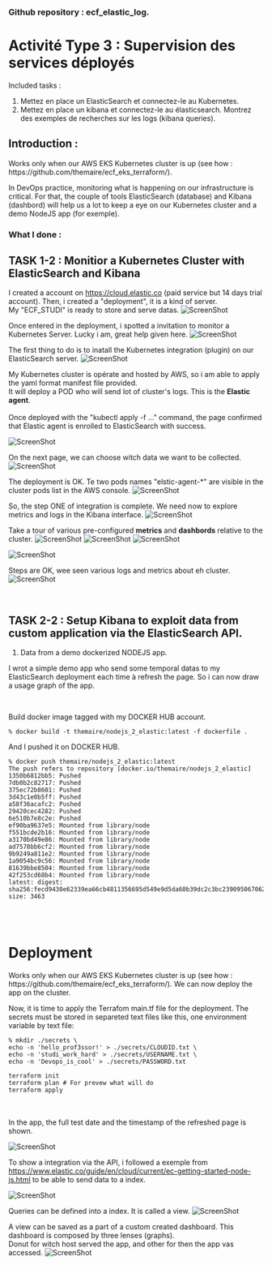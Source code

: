 ### Github repository : ecf_elastic_log.

# Activité Type 3 : Supervision des services déployés

Included tasks :
1. Mettez en place un ElasticSearch et connectez-le au Kubernetes.
2. Mettez en place un kibana et connectez-le au élasticsearch. Montrez des exemples de recherches sur les logs (kibana queries).

## Introduction :
<p>Works only when our AWS EKS Kubernetes cluster is up (see how : https://github.com/themaire/ecf_eks_terraform/).</p>
<p>In DevOps practice, monitoring what is happening on our infrastructure is critical. For that, the couple of tools ElasticSearch (database) and Kibana (dashbord) will help us a lot to keep a eye on our Kubernetes cluster and a demo NodeJS app (for exemple).</p>

### What I done :

## TASK 1-2 : Monitior a Kubernetes Cluster with ElasticSearch and Kibana

I created a account on https://cloud.elastic.co (paid service but 14 days trial account). Then, i created a "deployment", it is a kind of server.<br>
My "ECF_STUDI" is ready to store and serve datas.
![ScreenShot](img/my_first_deployment.png)

Once entered in the deployment, i spotted a invitation to monitor a Kubernetes Server. Lucky i am, great help given here.
![ScreenShot](img/invitation_to_monitor_kubernetes_after_deployment.png)

The first thing to do is to inatall the Kubernetes integration (plugin) on our ElasticSearch server.
![ScreenShot](img/kub_integration_plugin.png)

My Kubernetes cluster is opérate and hosted by AWS, so i am able to apply the yaml format manifest file provided. <br>
It will deploy a POD who will send lot of cluster's logs. This is the <b>Elastic agent</b>.
<br><br>
Once deployed with the "kubectl apply -f ..." command, the page confirmed that Elastic agent is enrolled to ElasticSearch with success.

![ScreenShot](img/1_install-elastic-agent.png)



On the next page, we can choose witch data we want to be collected.
![ScreenShot](img/2_elastic-agent_add_integration_data.png)

The deployment is OK. Te two pods names "elstic-agent-*" are visible in the cluster pods list in the AWS console.
![ScreenShot](img/elastic-agent_pods_on_the_Kubernetes.png)

So, the step ONE of integration is complete. We need now to explore metrics and logs in the Kibana interface.
![ScreenShot](img/monitor_cluster_1-3.png)

Take a tour of various pre-configured <b>metrics</b> and <b>dashbords</b> relative to the cluster.
![ScreenShot](img/metrics_cluster_overview.png)
![ScreenShot](img/dashboard_elastic_agent_overview.png)
![ScreenShot](img/dashboard_metrics_kubernetes_cluster_overview.png)

![ScreenShot](img/dashboard_metrics_kubernetes_cluster_pods.png)


Steps are OK, wee seen various logs and metrics about eh cluster.
![ScreenShot](img/monitor_cluster_3-3.png)

<br>

## TASK 2-2 : Setup Kibana to exploit data from custom application via the ElasticSearch API.

1. Data from a demo dockerized NODEJS app.

I wrot a simple demo app who send some temporal datas to my ElasticSearch deployment each time à refresh the page. So i can now draw a usage graph of the app.

<br>

Build docker image tagged with my DOCKER HUB account.

```
% docker build -t themaire/nodejs_2_elastic:latest -f dockerfile .
```
And I pushed it on DOCKER HUB.

```
% docker push themaire/nodejs_2_elastic:latest            
The push refers to repository [docker.io/themaire/nodejs_2_elastic]
1350b6812bb5: Pushed 
7db0b2c82717: Pushed 
375ec72b8601: Pushed 
3d43c1e0b5ff: Pushed 
a58f36acafc2: Pushed 
29420cec4282: Pushed 
6e510b7e8c2e: Pushed 
ef90ba9637e5: Mounted from library/node 
f551bcde2b16: Mounted from library/node 
a3170bd49e86: Mounted from library/node 
ad7578bb6cf2: Mounted from library/node 
9b9249a811e2: Mounted from library/node 
1a9054bc9c56: Mounted from library/node 
81639bbe8504: Mounted from library/node 
42f253cd68b4: Mounted from library/node 
latest: digest: sha256:fecd9430e62339ea66cb4811356695d549e9d5da60b39dc2c3bc239095067062 size: 3463
```
<br><br>

# Deployment
<p>Works only when our AWS EKS Kubernetes cluster is up (see how : https://github.com/themaire/ecf_eks_terraform/). We can now deploy the app on the cluster.</p>

Now, it is time to apply the Terrafom main.tf file for the deployment. The secrets must be stored in separeted text files like this, one environment variable by text file:

```
% mkdir ./secrets \
echo -n 'hello_prof3ssor!' > ./secrets/CLOUDID.txt \ 
echo -n 'studi_work_hard' > ./secrets/USERNAME.txt \
echo -n 'Devops_is_cool' > ./secrets/PASSWORD.txt

terraform init
terraform plan # For prevew what will do
terraform apply
```


<br><br>
In the app, the full test date and the timestamp of the refreshed page is shown.

![ScreenShot](img/demo_app.png)

To show a integration via the API, i followed a exemple from https://www.elastic.co/guide/en/cloud/current/ec-getting-started-node-js.html to be able to send data to a index.

![ScreenShot](img/index_managment.png)

Queries can be defined into a index. It is called a view.
![ScreenShot](img/discover_view.png)

A view can be saved as a part of a custom created dashboard. This dashboard is composed by three lenses (graphs).<br>Donut for witch host served the app, and other for then the app vas accessed.
![ScreenShot](img/custom_dashboard.png)
